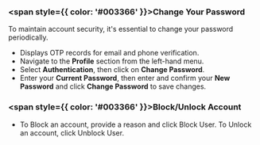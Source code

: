 ### <span style={{ color: '#003366' }}>Change Your Password</span>

To maintain account security, it's essential to change your password periodically.

- Displays OTP records for email and phone verification.
- Navigate to the **Profile** section from the left-hand menu.
- Select **Authentication**, then click on **Change Password**.
- Enter your **Current Password**, then enter and confirm your **New Password** and click **Change Password** to save changes.

### <span style={{ color: '#003366' }}>Block/Unlock Account</span>

- To Block an account, provide a reason and click Block User. To Unlock an account, click Unblock User.

